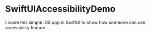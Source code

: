 # SwiftUIAccessibilityDemo
I made this simple iOS app in SwiftUI to show how someone can use accessbility feature

